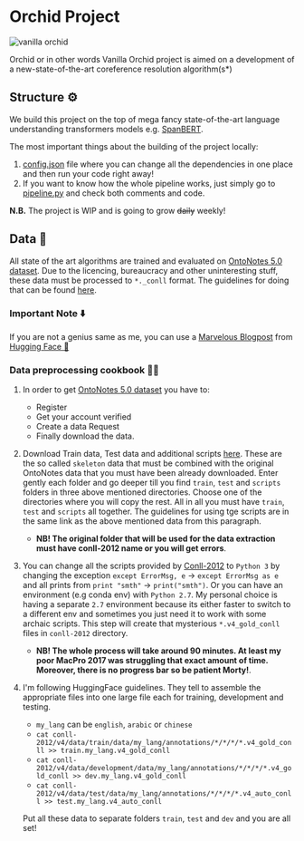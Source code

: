# Orchid Project 
![vanilla orchid](https://github.com/sahanmar/orchid/blob/imgs/imgs/orchid.png)

Orchid or in other words Vanilla Orchid project is aimed on a development of a new-state-of-the-art coreference resolution algorithm(s*)

## Structure ⚙

We build this project on the top of mega fancy state-of-the-art language understanding transformers models e.g. [SpanBERT](https://arxiv.org/abs/1907.10529). 

The most important things about the building of the project locally:
1. [config.json](https://github.com/sahanmar/orchid/blob/main/config/config.json) file where you can change all the dependencies in one place and then run your code right away! 
2. If you want to know how the whole pipeline works, just simply go to [pipeline.py]() and check both comments and code.

**N.B.** The project is WIP and is going to grow <s>daily</s> weekly! 

## Data 💽

All state of the art algorithms are trained and evaluated on [OntoNotes 5.0 dataset](https://catalog.ldc.upenn.edu/LDC2013T19).
Due to the licencing, bureaucracy and other uninteresting stuff, these data must be processed to `*._conll` format. The guidelines for doing that can be found [here](https://cemantix.org/conll/2012/data.html). 

### Important Note ⬇️ 

If you are not a genius same as me, you can use a [Marvelous Blogpost](https://medium.com/huggingface/how-to-train-a-neural-coreference-model-neuralcoref-2-7bb30c1abdfe) from [Hugging Face 🤗](https://huggingface.co)   

### Data preprocessing cookbook 👨‍🍳

1. In order to get [OntoNotes 5.0 dataset](https://catalog.ldc.upenn.edu/LDC2013T19) you have to: 
   * Register
   * Get your account verified
   * Create a data Request
   * Finally download the data.
2. Download Train data, Test data and additional scripts [here](https://cemantix.org/conll/2012/data.html). These are the so called `skeleton` data that must be combined with the original OntoNotes data that you must have been already downloaded. Enter gently each folder and go deeper till you find `train`, `test` and `scripts` folders in three above mentioned directories. Choose one of the directories where you will copy the rest. All in all you must have `train`, `test` and `scripts` all together. The guidelines for using tge scripts are in the same link as the above mentioned data from this paragraph. 
   * **NB! The original folder that will be used for the data extraction must have conll-2012 name or you will get errors**.
3. You can change all the scripts provided by [Conll-2012](https://cemantix.org/conll/2012/data.html) to `Python 3` by changing the exception `except ErrorMsg, e` -> `except ErrorMsg as e` and all prints from `print "smth"` -> `print("smth")`. Or you can have an environment (e.g conda env) with `Python 2.7`. My personal choice is having a separate `2.7` environment because its either faster to switch to a different env and sometimes you just need it to work with some archaic scripts. This step will create that mysterious `*.v4_gold_conll` files in `conll-2012` directory. 
   * **NB! The whole process will take around 90 minutes. At least my poor MacPro 2017 was struggling that exact amount of time. Moreover, there is no progress bar so be patient Morty!**. 
4. I'm following HuggingFace guidelines. They tell to assemble the appropriate files into one large file each for training, development and testing. 
   * `my_lang` can be `english`, `arabic` or `chinese`
   * `cat conll-2012/v4/data/train/data/my_lang/annotations/*/*/*/*.v4_gold_conll >> train.my_lang.v4_gold_conll`
   * `cat conll-2012/v4/data/development/data/my_lang/annotations/*/*/*/*.v4_gold_conll >> dev.my_lang.v4_gold_conll`
   * `cat conll-2012/v4/data/test/data/my_lang/annotations/*/*/*/*.v4_auto_conll >> test.my_lang.v4_auto_conll`
    
    Put all these data to separate folders `train`, `test` and `dev` and you are all set!